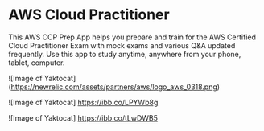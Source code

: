 # AWS Cloud Practitioner
This AWS CCP Prep App helps you prepare and train for the AWS Certified Cloud Practitioner Exam with mock exams and various Q&A updated frequently. 
Use this app to study anytime, anywhere from your phone, tablet, computer.

![Image of Yaktocat]
(https://newrelic.com/assets/partners/aws/logo_aws_0318.png)

![Image of Yaktocat]
https://ibb.co/LPYWb8g

![Image of Yaktocat]
https://ibb.co/tLwDWB5


